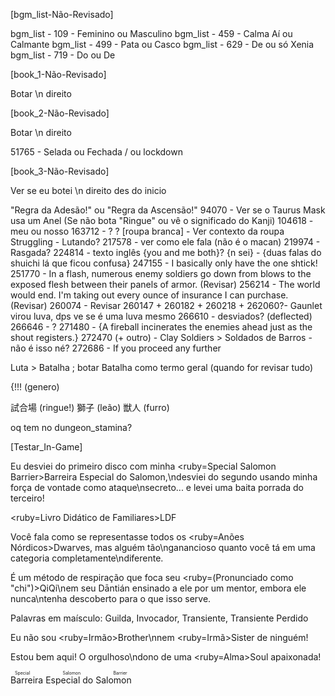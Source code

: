 [bgm_list-Não-Revisado]

bgm_list - 109 - Feminino ou Masculino
bgm_list - 459 - Calma Aí ou Calmante
bgm_list - 499 - Pata ou Casco
bgm_list - 629 - De ou só Xenia
bgm_list - 719 - Do ou De

[book_1-Não-Revisado]

Botar \n direito

[book_2-Não-Revisado]

Botar \n direito

51765 - Selada ou Fechada / ou lockdown

[book_3-Não-Revisado]

Ver se eu botei \n direito des do inicio

"Regra da Adesão!" ou "Regra da Ascensão!"
94070 - Ver se o Taurus Mask usa um Anel (Se não bota "Ringue" ou vê o significado do Kanji)
104618 - meu ou nosso
163712 - ?
? [roupa branca] - Ver contexto da roupa 
Struggling - Lutando?
217578 - ver como ele fala (não é o macan)
219974 - Rasgada?
224814 - texto inglês {you and me both}?
{n sei} - {duas falas do shuichi lá que ficou confusa}
247155 - I basically only have the one shtick!
251770 - In a flash, numerous enemy soldiers go down from blows to the exposed flesh between their panels of armor. (Revisar)
256214 - The world would end. I'm taking out every ounce of insurance I can purchase. (Revisar)
260074 - Revisar
260147 + 260182 + 260218 + 262060?- Gaunlet virou luva, dps ve se é uma luva mesmo
266610 - desviados? (deflected)
266646 - ?
271480 - {A fireball incinerates the enemies ahead just as the shout registers.}
272470 (+ outro) - Clay Soldiers > Soldados de Barros - não é isso né?
272686 - If you proceed any further

Luta > Batalha ; botar Batalha como termo geral (quando for revisar tudo)

{!!! (genero)

試合場 (ringue!)
獅子 (leão)
獣人 (furro)

oq tem no dungeon_stamina?



[Testar_In-Game]

Eu desviei do primeiro disco com minha <ruby=Special Salomon Barrier>Barreira Especial do Salomon</ruby>,\ndesviei do segundo usando minha força de vontade como ataque\nsecreto... e levei uma baita porrada do terceiro!

<ruby=Livro Didático de Familiares>LDF</ruby>

Você fala como se representasse todos os <ruby=Anões Nórdicos>Dwarves</ruby>, mas alguém tão\nganancioso quanto você tá em uma categoria completamente\ndiferente.

É um método de respiração que foca seu <ruby=(Pronunciado como "chi")>Qi</ruby>Qi\nem seu Dāntián ensinado a ele por um mentor, embora ele nunca\ntenha descoberto para o que isso serve.

Palavras em maísculo: Guilda, Invocador, Transiente, Transiente Perdido

Eu não sou <ruby=Irmão>Brother</ruby>\nnem <ruby=Irmã>Sister</ruby> de ninguém!

Estou bem aqui! O orgulhoso\ndono de uma <ruby=Alma>Soul</ruby> apaixonada!

<ruby>Barreira Especial do Salomon<rt>Special Salomon Barrier</rt></ruby>
